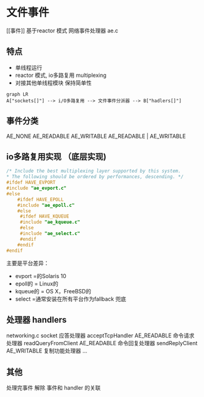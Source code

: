 # 文件事件
[[事件]]
基于reactor 模式 网络事件处理器
ae.c
## 特点
 - 单线程运行
 - reactor 模式, io多路复用 multiplexing
 - 对接其他单线程模块 保持简单性

``` mermaid
graph LR 
A["sockets[]"] --> i/O多路复用 --> 文件事件分派器 --> B["hadlers[]"]
```

## 事件分类
AE_NONE
AE_READABLE
AE_WRITABLE
AE_READABLE | AE_WRITABLE

## io多路复用实现 （底层实现)
```c++
/* Include the best multiplexing layer supported by this system. 
* The following should be ordered by performances, descending. */ 
#ifdef HAVE_EVPORT 
#include "ae_evport.c" 
#else 
    #ifdef HAVE_EPOLL 
    #include "ae_epoll.c" 
    #else 
     #ifdef HAVE_KQUEUE 
     #include "ae_kqueue.c" 
     #else 
     #include "ae_select.c" 
     #endif 
    #endif 
#endif 
```

主要是平台差异：
 - evport =的Solaris 10
 - epoll的 = Linux的
 - kqueue的 = OS X，FreeBSD的
 - select =通常安装在所有平台作为fallback 兜底

## 处理器 handlers
networking.c
socket 应答处理器 acceptTcpHandler AE_READABLE
命令请求处理器 readQueryFromClient AE_READABLE
命令回复处理器 sendReplyClient AE_WRITABLE
复制功能处理器
...

## 其他
处理完事件  解除 事件和 handler 的关联




